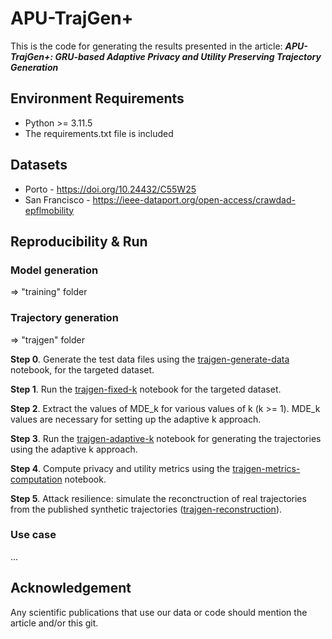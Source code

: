 # APU-TrajGen+

This is the code for generating the results presented in the article: ***APU-TrajGen+: GRU-based Adaptive Privacy and
Utility Preserving Trajectory Generation***

## Environment Requirements

- Python >= 3.11.5
- The requirements.txt file is included

## Datasets

- Porto - https://doi.org/10.24432/C55W25
- San Francisco - https://ieee-dataport.org/open-access/crawdad-epflmobility

## Reproducibility & Run

### Model generation

=> "training" folder

### Trajectory generation

=> "trajgen" folder

**Step 0**. Generate the test data files using the [trajgen-generate-data](trajgen/trajgen-generate-data.ipynb) notebook, for the targeted dataset.

**Step 1**. Run the [trajgen-fixed-k](trajgen/trajgen-fixed-k.ipynb) notebook for the targeted dataset.

**Step 2**. Extract the values of MDE_k for various values of k (k >= 1). MDE_k values are necessary for setting up the adaptive k approach.

**Step 3**. Run the [trajgen-adaptive-k](trajgen/trajgen-adaptive-k.ipynb) notebook for generating the trajectories using the adaptive k approach.

**Step 4**. Compute privacy and utility metrics using the [trajgen-metrics-computation](trajgen/trajgen-metrics-computation.ipynb) notebook.

**Step 5**. Attack resilience: simulate the reconctruction of real trajectories from the published synthetic
trajectories ([trajgen-reconstruction](trajgen/trajgen-reconstruction.ipynb)).

### Use case

...

## Acknowledgement

Any scientific publications that use our data or code should mention the article and/or this git.
